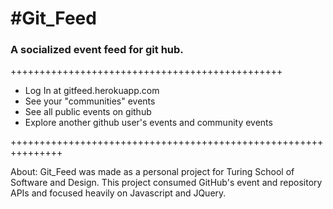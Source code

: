 #Git_Feed
=========================

### A socialized event feed for git hub.

+++++++++++++++++++++++++++++++++++++++++++++++

* Log In at gitfeed.herokuapp.com
* See your "communities" events
* See all public events on github
* Explore another github user's events and community events

+++++++++++++++++++++++++++++++++++++++++++++++++++++++++++++++

About:
Git_Feed was made as a personal project for Turing School of Software and Design. This project consumed GitHub's event and repository APIs and focused heavily on Javascript and JQuery.
